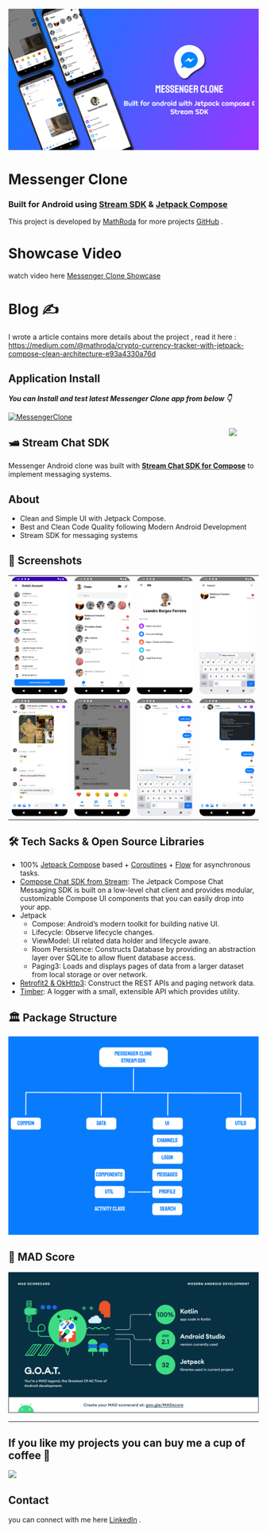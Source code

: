 ![](MessengerClone/messenger-clone.jpg)

# **Messenger Clone** 

### Built for Android using [Stream SDK](https://getstream.io/chat/sdk/compose?utm_source=Github&utm_medium=Github_Repo_Content_Ad&utm_content=Developer&utm_campaign=Github_May2022_SlackAndroidClone&utm_term=DevRelOss) & [Jetpack Compose](https://www.google.com/url?sa=t&rct=j&q=&esrc=s&source=web&cd=&cad=rja&uact=8&ved=2ahUKEwjspaT-4Zv5AhWziP0HHXYtBIEQFnoECAsQAQ&url=https%3A%2F%2Fdeveloper.android.com%2Fjetpack%2Fcompose&usg=AOvVaw2BpAQ4DMwUiKSOtVRyUczM)

This project is developed by [MathRoda](https://www.linkedin.com/in/mathroda/) for more projects [GitHub](https://github.com/MathRoda/) .

# Showcase Video
watch video here [Messenger Clone Showcase](https://youtu.be/T34epxQhFJc)


# Blog ✍

I wrote a article contains more details about the project , read it here : https://medium.com/@mathroda/crypto-currency-tracker-with-jetpack-compose-clean-architecture-e93a4330a76d

## Application Install

***You can Install and test latest Messenger Clone app from below 👇***

[![MessengerClone](https://img.shields.io/badge/MessengerClone✅-APK-red.svg?style=for-the-badge&logo=android)](https://github.com/MathRoda/Messenger-clone/releases/download/1.0.0/Mesenger.Clone.apk)

<a href="https://getstream.io/chat/sdk/compose?utm_source=Github&utm_medium=Github_Repo_Content_Ad&utm_content=Developer&utm_campaign=Github_May2022_SlackAndroidClone&utm_term=DevRelOss">
<img src="https://user-images.githubusercontent.com/24237865/138428440-b92e5fb7-89f8-41aa-96b1-71a5486c5849.png" align="right" width="12%"/>
</a>

## 🛥 Stream Chat SDK
Messenger Android clone was built with __[Stream Chat SDK for Compose](https://getstream.io/chat/sdk/compose?utm_source=Github&utm_medium=Github_Repo_Content_Ad&utm_content=Developer&utm_campaign=Github_May2022_SlackAndroidClone&utm_term=DevRelOss)__ to implement messaging systems.

## About
 
- Clean and Simple UI with Jetpack Compose.
- Best and Clean Code Quality following Modern Android Development
- Stream SDK for messaging systems

## 📸 Screenshots 

|   |   |   |   |
|---|---|---|---|
|![](MessengerClone/switch-account-screen.png) | ![](MessengerClone/main-screen.png) | ![](MessengerClone/profile-screen.png) | ![](MessengerClone/search-screen.png) 
|![](MessengerClone/reacted-screen.png) | ![](MessengerClone/reaction-screen.png) | ![](MessengerClone/sent-message-screen.png) | ![](MessengerClone/message-deleted-screen.png)

## 🛠 Tech Sacks & Open Source Libraries
- 100% [Jetpack Compose](https://developer.android.com/jetpack/compose) based + [Coroutines](https://github.com/Kotlin/kotlinx.coroutines) + [Flow](https://kotlin.github.io/kotlinx.coroutines/kotlinx-coroutines-core/kotlinx.coroutines.flow/) for asynchronous tasks.
- [Compose Chat SDK from Stream](https://getstream.io/chat/sdk/compose?utm_source=Github&utm_medium=Github_Repo_Content_Ad&utm_content=Developer&utm_campaign=Github_May2022_SlackAndroidClone&utm_term=DevRelOss): The Jetpack Compose Chat Messaging SDK is built on a low-level chat client and provides modular, customizable Compose UI components that you can easily drop into your app.
- Jetpack
  - Compose: Android’s modern toolkit for building native UI.
  - Lifecycle: Observe lifecycle changes.
  - ViewModel: UI related data holder and lifecycle aware.
  - Room Persistence: Constructs Database by providing an abstraction layer over SQLite to allow fluent database access.
  - Paging3: Loads and displays pages of data from a larger dataset from local storage or over network.
- [Retrofit2 & OkHttp3](https://github.com/square/retrofit): Construct the REST APIs and paging network data.
- [Timber](https://github.com/JakeWharton/timber): A logger with a small, extensible API which provides utility.


## 🏛️ Package Structure

![](MessengerClone/package.jpg)


## 💯 MAD Score

![](MessengerClone/madscore.png)

---

## If you like my projects you can buy me a cup of coffee 💙
  
<a href="https://www.buymeacoffee.com/mathroda"><img src="https://img.buymeacoffee.com/button-api/?text=Buy me a coffee&emoji=&slug=VaibhavJaiswal&button_colour=FFDD00&font_colour=000000&font_family=Cookie&outline_colour=000000&coffee_colour=ffffff"></a>


 ## Contact
you can connect with me here [LinkedIn](https://www.linkedin.com/in/mathroda/) .
 
